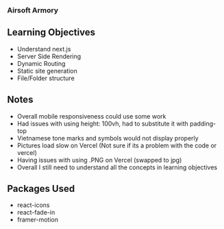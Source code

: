 ### Airsoft Armory

## Learning Objectives
- Understand next.js
- Server Side Rendering
- Dynamic Routing
- Static site generation
- File/Folder structure

## Notes
- Overall mobile responsiveness could use some work
- Had issues with using height: 100vh, had to substitute it with padding-top
- Vietnamese tone marks and symbols would not display properly
- Pictures load slow on Vercel (Not sure if its a problem with the code or vercel)
- Having issues with using .PNG on Vercel (swapped to jpg)
- Overall I still need to understand all the concepts in learning objectives

## Packages Used
- react-icons
- react-fade-in
- framer-motion